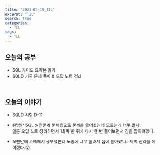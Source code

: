 ```yaml
---
title: "2021-05-19_TIL"
excerpt: "TIL"
search: true
categories: 
  - TIL
tags: 
  - TIL
---
```


## 오늘의 공부

- SQL 가이드 요약본 읽기<br>
- SQLD 기출 문제 풀이 & 오답 노트 정리<br>

<br>

## 오늘의 이야기

- SQLD 시험 D-11<br>

- 유명한 SQL 실전문제 문제집으로 문제를 풀어봤는데 모르는게 너무 많다.<br>
얼른 오답 노트 정리하면서 1회독 한 뒤에 다시 한 번 풀어보면서 감을 잡아야겠다.<br>

- 오랜만에 카페에서 공부했는데 도중에 너무 졸려서 집에 돌아왔다.. 체력 관리를 해야겠다.😵<br>



<br><br>


